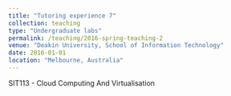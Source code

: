 ```yaml
---
title: "Tutoring experience 7"
collection: teaching
type: "Undergraduate labs"
permalink: /teaching/2016-spring-teaching-2
venue: "Deakin University, School of Information Technology"
date: 2016-01-01
location: "Melbourne, Australia"
---
```


SIT113 - Cloud Computing And Virtualisation